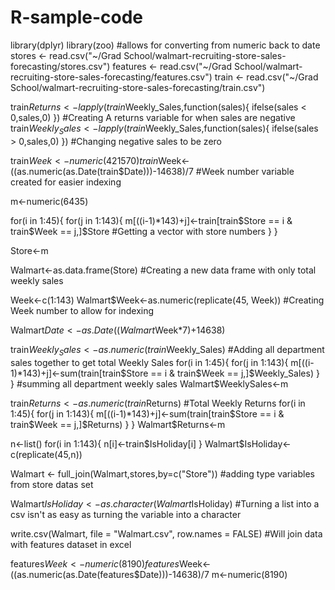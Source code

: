 # R-sample-code
library(dplyr) 
library(zoo) #allows for converting from numeric back to date
stores <- read.csv("~/Grad School/walmart-recruiting-store-sales-forecasting/stores.csv")
features <- read.csv("~/Grad School/walmart-recruiting-store-sales-forecasting/features.csv")
train <- read.csv("~/Grad School/walmart-recruiting-store-sales-forecasting/train.csv")

train$Returns <- lapply(train$Weekly_Sales,function(sales){
       ifelse(sales < 0,sales,0)
   })                                                                 #Creating A returns variable for when sales are negative
train$Weekly_Sales <- lapply(train$Weekly_Sales,function(sales){
       ifelse(sales > 0,sales,0)
   })                                                               #Changing negative sales to be zero 

train$Week<-numeric(421570)   
train$Week<-((as.numeric(as.Date(train$Date)))-14638)/7 #Week number variable created for easier indexing

m<-numeric(6435)

for(i in 1:45){
for(j in 1:143){
m[((i-1)*143)+j]<-train[train$Store == i & train$Week == j,]$Store    #Getting a vector with store numbers
}
}

Store<-m

Walmart<-as.data.frame(Store)   #Creating a new data frame with only total weekly sales

Week<-c(1:143)
Walmart$Week<-as.numeric(replicate(45, Week)) #Creating Week number to allow for indexing

Walmart$Date<-as.Date((Walmart$Week*7)+14638)

train$Weekly_Sales<-as.numeric(train$Weekly_Sales) #Adding all department sales together to get total Weekly Sales
for(i in 1:45){
for(j in 1:143){
m[((i-1)*143)+j]<-sum(train[train$Store == i & train$Week == j,]$Weekly_Sales)
}
}                                                                                    #summing all department weekly sales
Walmart$WeeklySales<-m

train$Returns<-as.numeric(train$Returns)  #Total Weekly Returns
for(i in 1:45){
  for(j in 1:143){
    m[((i-1)*143)+j]<-sum(train[train$Store == i & train$Week == j,]$Returns)
}
}
Walmart$Returns<-m

n<-list()
for(i in 1:143){
n[i]<-train$IsHoliday[i] 
}
Walmart$IsHoliday<-c(replicate(45,n))

Walmart <- full_join(Walmart,stores,by=c("Store"))         #adding type variables from store datas set

Walmart$IsHoliday<-as.character(Walmart$IsHoliday) #Turning a list into a csv isn't as easy as turning the variable into a character

write.csv(Walmart, file = "Walmart.csv", row.names = FALSE) #Will join data with features dataset in excel


features$Week<-numeric(8190)
features$Week<-((as.numeric(as.Date(features$Date)))-14638)/7
m<-numeric(8190)

